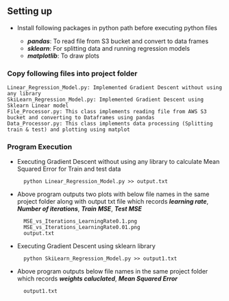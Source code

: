 
Setting up
------------
- Install following packages in python path before executing python files

	- ***pandas***: To read file from S3 bucket and convert to data frames
	- ***sklearn***: For splitting data and running regression models
	- ***matplotlib***: To draw plots

### Copy following files into project folder
	Linear_Regression_Model.py: Implemented Gradient Descent without using any library
	SkiLearn_Regression_Model.py: Implemented Gradient Descent using Sklearn Linear model
	File_Processor.py: This class implements reading file from AWS S3 bucket and converting to Dataframes using pandas
	Data_Processor.py: This class implements data processing (Splitting train & test) and plotting using matplot

### Program Execution

- Executing Gradient Descent without using any library to calculate Mean Squared Error for Train and test data

		python Linear_Regression_Model.py >> output.txt

- Above program outputs two plots with below file names in the same project folder 
along with output txt file which records ***learning rate***, ***Number of iterations***, ***Train MSE***, ***Test MSE***

		MSE_vs_Iterations_LearningRate0.1.png
		MSE_vs_Iterations_LearningRate0.01.png
		output.txt

- Executing Gradient Descent using sklearn library

		python SkiLearn_Regression_Model.py >> output1.txt

- Above program outputs below file names in the same project folder which records ***weights caluclated***, ***Mean Squared Error***

		output1.txt
